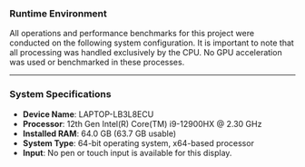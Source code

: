### **Runtime Environment**

All operations and performance benchmarks for this project were conducted on the following system configuration. It is important to note that all processing was handled exclusively by the CPU. No GPU acceleration was used or benchmarked in these processes.

---

### **System Specifications**

* **Device Name**: LAPTOP-LB3L8ECU
* **Processor**: 12th Gen Intel(R) Core(TM) i9-12900HX @ 2.30 GHz
* **Installed RAM**: 64.0 GB (63.7 GB usable)
* **System Type**: 64-bit operating system, x64-based processor
* **Input**: No pen or touch input is available for this display.
